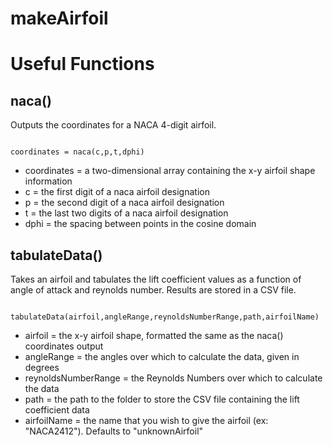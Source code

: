 # makeAirfoil

# Useful Functions

## naca()

Outputs the coordinates for a NACA 4-digit airfoil.

<pre><code>
coordinates = naca(c,p,t,dphi)
</code></pre>

- coordinates = a two-dimensional array containing the x-y airfoil shape information
- c = the first digit of a naca airfoil designation
- p = the second digit of a naca airfoil designation
- t = the last two digits of a naca airfoil designation
- dphi = the spacing between points in the cosine domain

## tabulateData()

Takes an airfoil and tabulates the lift coefficient values as a function of angle of attack and reynolds number. Results are stored in a CSV file.

<pre><code>
tabulateData(airfoil,angleRange,reynoldsNumberRange,path,airfoilName)
</code></pre>

- airfoil = the x-y airfoil shape, formatted the same as the naca() coordinates output
- angleRange = the angles over which to calculate the data, given in degrees
- reynoldsNumberRange = the Reynolds Numbers over which to calculate the data
- path = the path to the folder to store the CSV file containing the lift coefficient data
- airfoilName = the name that you wish to give the airfoil (ex: "NACA2412"). Defaults to "unknownAirfoil"

